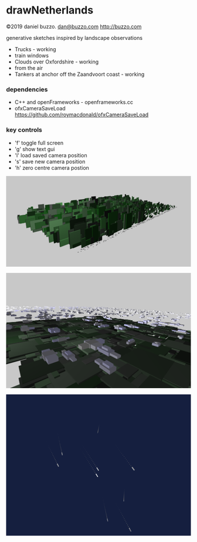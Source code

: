 # drawNetherlands
©2019 daniel buzzo. dan@buzzo.com  http://buzzo.com

generative sketches inspired by landscape observations

* Trucks - working
* train windows
* Clouds over Oxfordshire - working
* from the air
* Tankers at anchor off the Zaandvoort coast - working

### dependencies
* C++ and openFrameworks - openframeworks.cc
* ofxCameraSaveLoad https://github.com/roymacdonald/ofxCameraSaveLoad

### key controls
* 'f' toggle full screen
* 'g' show text gui
* 'l' load saved camera position
* 's' save new camera position
* 'h' zero centre camera postion

![screenshot](trucks.png)

![screenshot](clouds/clouds-screenshot.png)

![screenshot](tankersAtSea/tankers-screenshot.png)